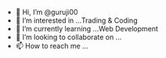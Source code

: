 - 👋 Hi, I’m @guruji00
- 👀 I’m interested in ...Trading & Coding
- 🌱 I’m currently learning ...Web Development
- 💞️ I’m looking to collaborate on ...
- 📫 How to reach me ...

<!---
guruji00/guruji00 is a ✨ special ✨ repository because its `README.md` (this file) appears on your GitHub profile.
You can click the Preview link to take a look at your changes.
--->
